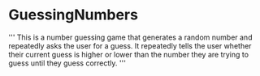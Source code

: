 # GuessingNumbers
'''
This is a number guessing game that generates a random number and repeatedly asks
the user for a guess. It repeatedly tells the user whether their current guess is higher or lower
than the number they are trying to guess until they guess correctly.
'''
